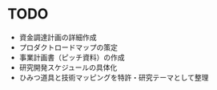 # TODO

- 資金調達計画の詳細作成
- プロダクトロードマップの策定
- 事業計画書（ピッチ資料）の作成
- 研究開発スケジュールの具体化
- ひみつ道具と技術マッピングを特許・研究テーマとして整理
